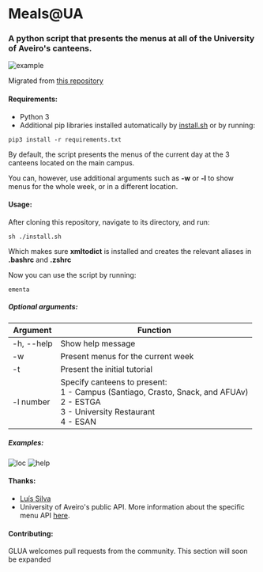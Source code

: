 # Meals@UA

### A python script that presents the menus at all of the University of Aveiro's canteens.

![example](https://i.imgur.com/nPc9E1c.png)

Migrated from [this repository](https://github.com/RodrigoRosmaninho/ementas-ua)
#### Requirements:

- Python 3
- Additional pip libraries installed automatically by [install.sh](https://github.com/GLUA-UA/meals-ua/blob/master/install.sh) or by running:
```
pip3 install -r requirements.txt
```

By default, the script presents the menus of the current day at the 3 canteens located on the main campus.

You can, however, use additional arguments such as **-w** or **-l** to show menus for the whole week, or in a different location.

#### Usage:

After cloning this repository, navigate to its directory, and run:
```
sh ./install.sh
```
Which makes sure **xmltodict** is installed and creates the relevant aliases in **.bashrc** and **.zshrc**

Now you can use the script by running:

```
ementa
```

##### Optional arguments:
                  
| Argument    | Function                           |
| ----------- | ---------------------------------- |
| -h, --help  | Show help message                  |
| -w          | Present menus for the current week |
| -t          | Present the initial tutorial       |
| -l number   | Specify canteens to present:<br>1 - Campus (Santiago, Crasto, Snack, and AFUAv)<br>2 - ESTGA<br>3 - University Restaurant<br>4 - ESAN |

           

##### Examples:
![loc](https://i.imgur.com/CVeWxIE.gif)
![help](https://i.imgur.com/7nbEmkl.gif)

#### Thanks:
- [Luís Silva](https://github.com/LudeeD)
- University of Aveiro's public API. More information about the specific menu API [here](http://api.web.ua.pt/en/services/universidade_de_aveiro/ementas).


#### Contributing:
GLUA welcomes pull requests from the community.
This section will soon be expanded
